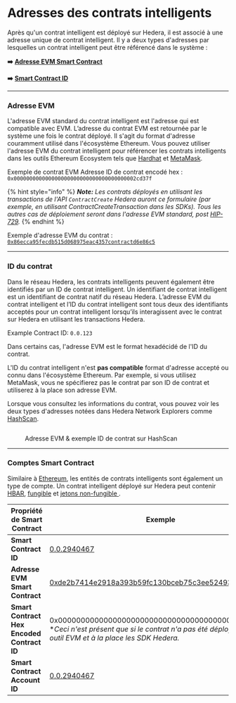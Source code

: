 # Adresses des contrats intelligents

Après qu'un contrat intelligent est déployé sur Hedera, il est associé à une adresse unique de contrat intelligent. Il y a deux types d'adresses par lesquelles un contrat intelligent peut être référencé dans le système :

**➡️** [**Adresse EVM Smart Contract**](smart-contract-addresses.md#evm-address)

**➡️** [**Smart Contract ID**](smart-contract-addresses.md#contract-id)

***

### Adresse EVM

L'adresse EVM standard du contrat intelligent est l'adresse qui est compatible avec EVM. L’adresse du contrat EVM est retournée par le système une fois le contrat déployé. Il s'agit du format d'adresse couramment utilisé dans l'écosystème Ethereum. Vous pouvez utiliser l'adresse EVM du contrat intelligent pour référencer les contrats intelligents dans les outils Ethereum Ecosystem tels que [Hardhat](../../support-and-community/glossary.md#hardhat) et [MetaMask](../../support-and-community/glossary.md#metamask).

Exemple de contrat EVM Adresse ID de contrat encodé hex : `0x000000000000000000000000000000000000002cd37f`

{% hint style="info" %}
_**Note:** Les contrats déployés en utilisant les transactions de l'API `ContractCreate` Hedera auront ce formulaire (par exemple, en utilisant ContractCreateTransaction dans les SDKs). Tous les autres cas de déploiement seront dans l'adresse EVM standard, post_ [_HIP-729_](https://hips.hedera.com/hip/hip-729)_._
{% endhint %}

Exemple d'adresse EVM du contrat : [`0x86ecca95fecdb515d068975eac4357contractd6e86c5`](https://hashscan.io/mainnet/contract/0.0.2958097?p=1\\&k=1685819177.474035003)

***

### ID du contrat

Dans le réseau Hedera, les contrats intelligents peuvent également être identifiés par un ID de contrat intelligent. Un identifiant de contrat intelligent est un identifiant de contrat natif du réseau Hedera. L’adresse EVM du contrat intelligent et l’ID du contrat intelligent sont tous deux des identifiants acceptés pour un contrat intelligent lorsqu’ils interagissent avec le contrat sur Hedera en utilisant les transactions Hedera.

Example Contract ID: `0.0.123`

Dans certains cas, l'adresse EVM est le format hexadécidé de l'ID du contrat.

L'ID du contrat intelligent n'est **pas compatible** format d'adresse accepté ou connu dans l'écosystème Ethereum. Par exemple, si vous utilisez MetaMask, vous ne spécifierez pas le contrat par son ID de contrat et utiliserez à la place son adresse EVM.

Lorsque vous consultez les informations du contrat, vous pouvez voir les deux types d'adresses notées dans Hedera Network Explorers comme [HashScan](https://hashscan.io/).

<figure><img src="../../.gitbook/assets/contract ID.png" alt=""><figcaption><p>Adresse EVM & exemple ID de contrat sur HashScan</p></figcaption></figure>

***

### Comptes Smart Contract

Similaire à [Ethereum](../../support-and-community/glossary.md#ethereum), les entités de contrats intelligents sont également un type de compte. Un contrat intelligent déployé sur Hedera peut contenir [HBAR](../../support-and-community/glossary.md#hbar), [fungible](../../support-and-community/glossary.md#fungible-token) et [jetons non-fungible ](../../support-and-community/glossary.md#non-fungible-token-nft).

<table><thead><tr><th width="289">Propriété de Smart Contract</th><th>Exemple</th></tr></thead><tbody><tr><td><strong>Smart Contract ID</strong></td><td><a href="https://hashscan.io/mainnet/contract/0.0.2940467?p1=1">0.0.2940467</a></td></tr><tr><td><strong>Adresse EVM Smart Contract</strong></td><td><a href="https://hashscan.io/mainnet/contract/0.0.2940467?p1=1">0xde2b7414e2918a393b59fc130bceb75c3ee52493</a></td></tr><tr><td><strong>Smart Contract Hex Encoded Contract ID</strong></td><td>0x0000000000000000000000000000000000000000002cff73<br>*<em>Ceci n'est présent que si le contrat n'a pas été déployé via un outil EVM et à la place les SDK Hedera.</em></td></tr><tr><td><strong>Smart Contract Account ID</strong></td><td><a href="https://hashscan.io/mainnet/account/0.0.2940467?app=false&#x26;ph=1&#x26;pt=1&#x26;p2=1&#x26;p1=1">0.0.2940467</a></td></tr></tbody></table>
